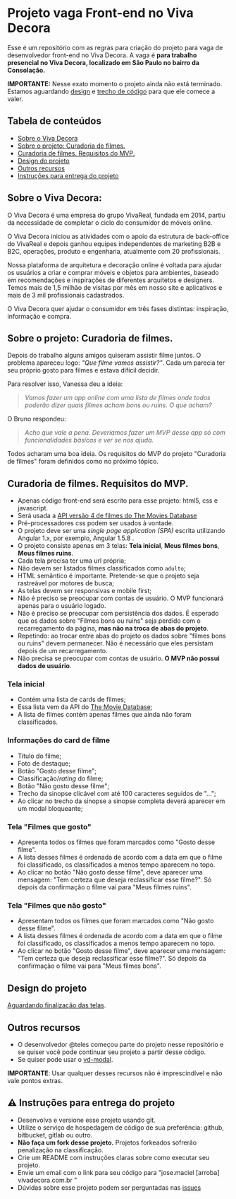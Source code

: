 # Projeto vaga Front-end no Viva Decora

Esse é um repositório com as regras para criação do projeto para vaga de desenvolvedor front-end no Viva Decora. 
A vaga é **para trabalho presencial no Viva Decora, localizado em São Paulo no bairro da Consolação.**

**IMPORTANTE:** Nesse exato momento o projeto ainda não está terminado. Estamos aguardando [design](https://github.com/vivadecora/projeto-vaga-front-end-nao-fazer-fork/issues/3) e [trecho de código](https://github.com/vivadecora/projeto-vaga-front-end-nao-fazer-fork/issues/4) para que ele comece a valer. 

## Tabela de conteúdos

* [Sobre o Viva Decora](https://github.com/vivadecora/projeto-vaga-front-end-nao-fazer-fork#sobre-o-viva-decora)
* [Sobre o projeto: Curadoria de filmes.](https://github.com/vivadecora/projeto-vaga-front-end-nao-fazer-fork#sobre-o-projeto-curadoria-de-filmes)
* [Curadoria de filmes. Requisitos do MVP.](https://github.com/vivadecora/projeto-vaga-front-end-nao-fazer-fork#curadoria-de-filmes-requisitos-do-mvp)
* [Design do projeto](https://github.com/vivadecora/projeto-vaga-front-end-nao-fazer-fork#design-do-projeto)
* [Outros recursos](https://github.com/vivadecora/projeto-vaga-front-end-nao-fazer-fork#outros-recursos)
* [Instruções para entrega do projeto](https://github.com/vivadecora/projeto-vaga-front-end-nao-fazer-fork#warning-instruções-para-entrega-do-projeto)


## Sobre o Viva Decora:

O Viva Decora é uma empresa do grupo VivaReal, fundada em 2014, partiu  da necessidade de completar o ciclo do consumidor de móveis online.  

O Viva Decora iniciou as atividades com o apoio da estrutura de back-office do VivaReal e depois ganhou equipes independentes de marketing B2B e B2C, operações, produto e engenharia, atualmente com 20 profissionais.  

Nossa plataforma de arquitetura e decoração online é voltada para ajudar os usuários a criar e comprar móveis e objetos para ambientes, baseado em recomendações e inspirações de diferentes arquitetos e designers. Temos mais de 1,5 milhão de visitas por mês  em nosso site e aplicativos e mais de 3 mil profissionais cadastrados. 

O Viva Decora quer ajudar o consumidor em três fases distintas: inspiração, informação e compra.
 

## Sobre o projeto: Curadoria de filmes.

Depois do trabalho alguns amigos quiseram assistir filme juntos. O problema apareceu logo: *"Que filme vamos assistir?"*. Cada um parecia ter seu próprio gosto para filmes e estava difícil decidir.

Para resolver isso, Vanessa deu a ideia: 

> *Vamos fazer um app online com uma lista de filmes onde todos poderão dizer quais filmes acham bons ou ruins. O que acham?*

O Bruno respondeu:

> *Acho que vale a pena. Deveríamos fazer um MVP desse app só com funcionalidades básicas e ver se nos ajuda.*


Todos acharam uma boa ideia. Os requisitos do MVP do projeto "Curadoria de filmes" foram definidos como no próximo tópico. 

## Curadoria de filmes. Requisitos do MVP.

* Apenas código front-end será escrito para esse projeto: html5, css e javascript.
* Será usada a [API versão 4 de filmes do The Movies Database](https://developers.themoviedb.org/4)
* Pré-processadores css podem ser usados à vontade.
* O projeto deve ser uma *single page application (SPA)* escrita utilizando Angular 1.x, por exemplo, Angular 1.5.8 .
* O projeto consiste apenas em 3 telas: **Tela inicial**, **Meus filmes bons**, **Meus filmes ruins**.
* Cada tela precisa ter uma url própria;
* Não devem ser listados filmes classificados como `adulto`; 
* HTML semântico é importante. Pretende-se que o projeto seja rastreável por motores de busca;
* As telas devem ser responsivas e mobile first;
* Não é preciso se preocupar com contas de usuário. O MVP funcionará apenas para o usuário logado.
* Não é preciso se preocupar com persistência dos dados. É esperado que os dados sobre "Filmes bons ou ruins" seja perdido com o recarregamento da página, **mas não na troca de abas do projeto**. 
* Repetindo: ao trocar entre abas do projeto os dados sobre "filmes bons ou ruins" devem permanecer. Não é necessário que eles persistam depois de um recarregamento.
* Não precisa se preocupar com contas de usuário. **O MVP não possui dados de usuário**.

### Tela inicial

* Contém uma lista de cards de filmes;
* Essa lista vem da API do [The Movie Database](https://developers.themoviedb.org);
* A lista de filmes contém apenas filmes que ainda não foram classificados.

### Informações do card de filme

* Título do filme; 
* Foto de destaque;
* Botão "Gosto desse filme";
* Classificação/*rating* do filme;
* Botão "Não gosto desse filme";
* Trecho da sinopse clicável com até 100 caracteres seguidos de  "...";
* Ao clicar no trecho da sinopse a sinopse completa deverá aparecer em um modal bloqueante;

### Tela "Filmes que gosto"

* Apresenta todos os filmes que foram marcados como "Gosto desse filme".
* A lista desses filmes é ordenada de acordo com a data em que o filme foi classificado, os classificados a menos tempo aparecem no topo.
* Ao clicar no botão "Não gosto desse filme", deve aparecer uma mensagem: "Tem certeza que deseja reclassificar esse filme?". Só depois da confirmação o filme vai para "Meus filmes ruins".

### Tela "Filmes que não gosto"

* Apresentam todos os filmes que foram marcados como "Não gosto desse filme".
* A lista desses filmes é ordenada de acordo com a data em que o filme foi classificado, os classificados a menos tempo aparecem no topo.
* Ao clicar no botão "Gosto desse filme", deve aparecer uma mensagem: "Tem certeza que deseja reclassificar esse filme?". Só depois da confirmação o filme vai para "Meus filmes bons".

## Design do projeto

[Aguardando finalização das telas](https://github.com/vivadecora/projeto-vaga-front-end-nao-fazer-fork/issues/3).

## Outros recursos

* O desenvolvedor @teles começou parte do projeto nesse repositório e se quiser você pode continuar seu projeto a partir desse código. 
* Se quiser pode usar o [vd-modal](https://github.com/vivadecora/vd-modal).

**IMPORTANTE**: Usar qualquer desses recursos não é imprescindível e não vale pontos extras.

## :warning: Instruções para entrega do projeto 

* Desenvolva e versione esse projeto usando git.
* Utilize o serviço de hospedagem de código de sua preferência: github, bitbucket, gitlab ou outro.
* **Não faça um fork desse projeto.** Projetos forkeados sofrerão penalização na classificação.
* Crie um README com instruções claras sobre como executar seu projeto.
* Envie um email com o link para seu código para "jose.maciel [arroba] vivadecora.com.br "
* Dúvidas sobre esse projeto podem ser perguntadas nas [issues](https://github.com/vivadecora/projeto-vaga-front-end-nao-fazer-fork/issues)
